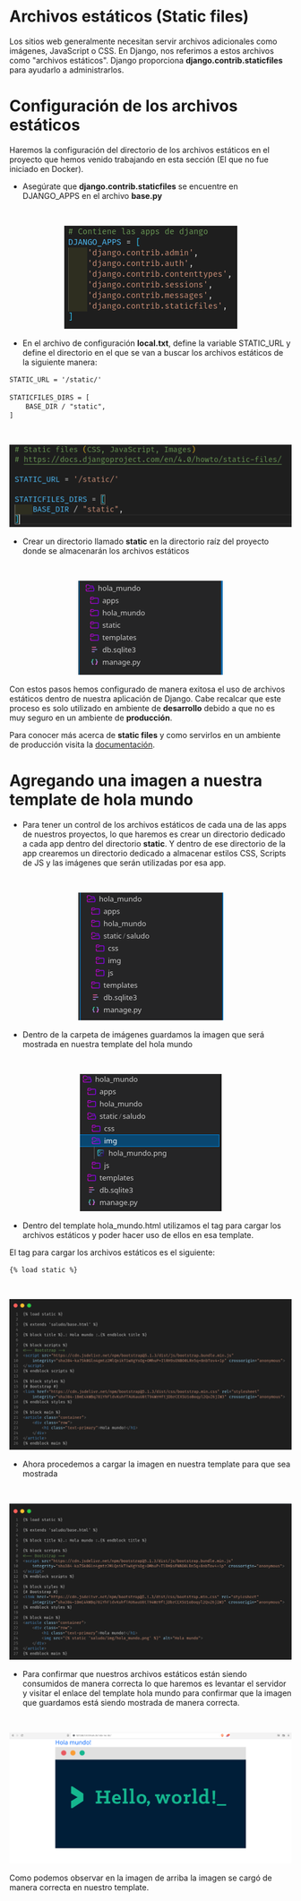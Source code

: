 # Archivos estáticos (Static files)

Los sitios web generalmente necesitan servir archivos adicionales como imágenes, JavaScript o CSS. En Django, nos referimos a estos archivos como "archivos estáticos". Django proporciona __django.contrib.staticfiles__ para ayudarlo a administrarlos.

# Configuración de los archivos estáticos

Haremos la configuración del directorio de los archivos estáticos en el proyecto que hemos venido trabajando en esta sección (El que no fue iniciado en Docker).

- Asegúrate que __django.contrib.staticfiles__ se encuentre en DJANGO_APPS en el archivo __base.py__

<br>
<p align="center">
  <a href="" rel="noopener">
 <img  src="./assets/static_files_app.png" alt=""></a>
</p>

- En el archivo de configuración __local.txt__, define la variable STATIC_URL y define el directorio en el que se van a buscar los archivos estáticos de la siguiente manera:

```
STATIC_URL = '/static/'

STATICFILES_DIRS = [
    BASE_DIR / "static",
]
```

<br>
<p align="center">
  <a href="" rel="noopener">
 <img  src="./assets/static_url_base.png" alt=""></a>
</p>

- Crear un directorio llamado __static__ en la directorio raíz del proyecto donde se almacenarán los archivos estáticos

<br>
<p align="center">
  <a href="" rel="noopener">
 <img  src="./assets/static_folder.png" alt=""></a>
</p>

Con estos pasos hemos configurado de manera exitosa el uso de archivos estáticos dentro de nuestra aplicación de Django. Cabe recalcar que este proceso es solo utilizado en ambiente de __desarrollo__ debido a que no es muy seguro en un ambiente de __producción__.

Para conocer más acerca de __static files__ y como servirlos en un ambiente de producción visita la [documentación](https://docs.djangoproject.com/es/4.0/howto/static-files/).

# Agregando una imagen a nuestra template de hola mundo

- Para tener un control de los archivos estáticos de cada una de las apps de nuestros proyectos, lo que haremos es crear un directorio dedicado a cada app dentro del directorio __static__. Y dentro de ese directorio de la app crearemos un directorio dedicado a almacenar estilos CSS, Scripts de JS y las imágenes que serán utilizadas por esa app.

<br>
<p align="center">
  <a href="" rel="noopener">
 <img  src="./assets/static_app_folder.png" alt=""></a>
</p>

- Dentro de la carpeta de imágenes guardamos la imagen que será mostrada en nuestra template del hola mundo

<br>
<p align="center">
  <a href="" rel="noopener">
 <img  src="./assets/hola_mundo_img.png" alt=""></a>
</p>

- Dentro del template hola_mundo.html utilizamos el tag para cargar los archivos estáticos y poder hacer uso de ellos en esa template.

El tag para cargar los archivos estáticos es el siguiente:

```
{% load static %}
```

<br>
<p align="center">
  <a href="" rel="noopener">
 <img  src="./assets/static_load_template.png" alt=""></a>
</p>


- Ahora procedemos a cargar la imagen en nuestra template para que sea mostrada

<br>
<p align="center">
  <a href="" rel="noopener">
 <img  src="./assets/hello_world_img.png" alt=""></a>
</p>

- Para confirmar que nuestros archivos estáticos están siendo consumidos de manera correcta lo que haremos es levantar el servidor y visitar el enlace del template hola mundo para confirmar que la imagen que guardamos está siendo mostrada de manera correcta.

<br>
<p align="center">
  <a href="" rel="noopener">
 <img  src="./assets/hello_world_template_img.png" alt=""></a>
</p>

Como podemos observar en la imagen de arriba la imagen se cargó de manera correcta en nuestro template.